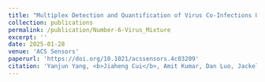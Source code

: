 ```yaml
---
title: "Multiplex Detection and Quantification of Virus Co-Infections Using Label-free Surface-Enhanced Raman Spectroscopy and Deep Learning Algorithms"
collection: publications
permalink: /publication/Number-6-Virus_Mixture
excerpt: ''
date: 2025-01-28
venue: 'ACS Sensors'
paperurl: 'https://doi.org/10.1021/acssensors.4c03209'
citation: 'Yanjun Yang, <b>Jiaheng Cui</b>, Amit Kumar, Dan Luo, Jackelyn Murray, Les Jones, Xianyan Chen, Sebastian Hülck, Ralph A. Tripp, and Yiping Zhao*, "Multiplex Detection and Quantification of Virus Co-Infections Using Label-free Surface-Enhanced Raman Spectroscopy and Deep Learning Algorithms", <i>ACS Sensors</i>, 2025, Article ASAP'
---
```


